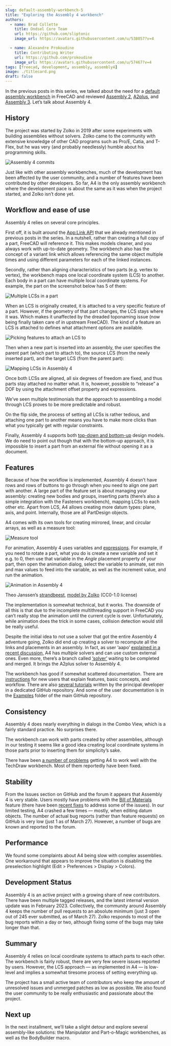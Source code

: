 ```yaml
---
slug: default-assembly-workbench-5
title: "Exploring the Assembly 4 workbench"
authors:
  - name: Brad Collette
    title: Ondsel Core Team
    url: https://github.com/sliptonic
    image_url: https://avatars.githubusercontent.com/u/538057?v=4

  - name: Alexandre Prokoudine
    title: Contributing Writer
    url: https://github.com/prokoudine
    image_url: https://avatars.githubusercontent.com/u/57467?v=4
tags: [freecad, development, assembly, assembly4]
image: ./titlecard.png
draft: false
---
```


In the previous posts in this series, we talked about the need for a [default assembly workbench](https://ondsel.com/blog/default-assembly-workbench-1) in FreeCAD and reviewed [Assembly 2](https://ondsel.com/blog/default-assembly-workbench-2), [A2plus](https://ondsel.com/blog/default-assembly-workbench-3), and [Assembly 3](https://ondsel.com/blog/default-assembly-workbench-4). Let’s talk about Assembly 4.

## History

The project was started by Zolko in 2019 after some experiments with building assemblies without solvers. Zolko came to the community with extensive knowledge of other CAD programs such as Pro/E, Catia, and T-Flex, but he was very (and probably needlessly) humble about his programming skills.

![Assembly 4 commits](freecad-assembly-4-commits.png)

Just like with other assembly workbenches, much of the development has been affected by the user community, and a number of features have been contributed by other developers. So far, A4 is the only assembly workbench where the development pace is about the same as it was when the project started, and Zolko isn’t done yet.

## Workflow and ease of use

Assembly 4 relies on several core principles.

First off, it is built around the [App:Link API](https://wiki.freecad.org/App_Link) that we already mentioned in previous posts in the series. In a nutshell, rather than creating a full copy of a part, FreeCAD will reference it. This makes models cleaner, and you always work with up-to-date geometry. The workbench also has the concept of a variant link which allows referencing the same object multiple times and using different parameters for each of the linked instances.

Secondly, rather than aligning characteristics of two parts (e.g. vertex to vertex), the workbench maps one local coordinate system (LCS) to another. Each body in a part can have multiple local coordinate systems. For example, the part on the screenshot below has 5 of them:

![Multiple LCSs in a part](freecad-assembly-4-multiple-lcs.png)

When an LCS is originally created, it is attached to a very specific feature of a part. However, if the geometry of that part changes, the LCS stays where it was. Which makes it unaffected by the dreaded toponaming issue (now being finally taken care of in upstream FreeCAD). The kind of a feature an LCS is attached to defines what attachment options are available.

![Picking features to attach an LCS to](freecad-assembly-4-picking-features-for-lcs.png)

Then when a new part is inserted into an assembly, the user specifies the parent part (which part to attach to), the source LCS (from the newly inserted part), and the target LCS (from the parent part):

![Mapping LCSs in Assembly 4](freecad-assembly-4-mapping-lcs.png)

Once both LCSs are aligned, all six degrees of freedom are fixed, and thus parts stay attached no matter what. It is, however, possible to “release” a DOF by using the attachment offset property and expressions.

We’ve seen multiple testimonials that the approach to assembling a model through LCS proves to be more predictable and robust. 

On the flip side, the process of setting all LCSs is rather tedious, and attaching one part to another means you have to make more clicks than what you typically get with regular constraints.

Finally, Assembly 4 supports both [top-down and bottom-up](https://caeuniversity.com/bottom-up-and-top-down-approach/) design models. We do need to point out though that with the bottom-up approach, it is impossible to insert a part from an external file without opening it as a document.

## Features

Because of how the workflow is implemented, Assembly 4 doesn’t have rows and rows of buttons to go through when you need to align one part with another. A large part of the feature set is about managing your assembly: creating new bodies and groups, inserting parts (there’s also a simple integration with the Fasteners workbench), mapping LCSs to each other etc. Apart from LCS, A4 allows creating more datum types: plane, axis, and point. Internally, those are all PartDesign objects.

A4 comes with its own tools for creating mirrored, linear, and circular arrays, as well as a measure tool:

![Measure tool](freecad-assembly-4-measure-tool.png)

For animation, Assembly 4 uses variables and [expressions](https://wiki.freecad.org/Expressions). For example, if you need to rotate a part, what you do is create a new variable and set it e.g. to 0, then use that variable in the _Angle_ placement property of your part, then open the animation dialog, select the variable to animate, set min and max values to feed into the variable, as well as the increment value, and run the animation.  

![Animation in Assembly 4](freecad-assembly-4-animation.png)

Theo Janssen’s [strandbeest](https://www.strandbeest.com/), [model by Zolko](https://github.com/Zolko-123/FreeCAD_Examples/tree/master/Asm4_Tutorial4) (CC0-1.0 license) 

The implementation is somewhat technical, but it works. The downside of all this is that due to the incomplete multithreading support in FreeCAD you can’t really stop the animation until the current cycle is over. Unfortunately, while animation does the trick in some cases, collision detection would still be really useful.

Despite the initial idea to not use a solver that got the entire Assembly 4 adventure going, Zolko did end up creating a solver to recompute all the links and placements in an assembly. In fact, as user ‘aapo’ [explained in a recent discussion](https://forum.freecad.org/viewtopic.php?p=670464#p670464), A4 has _multiple_ solvers and can use custom external ones. Even more, there’s a branch called [‘solver’](https://github.com/Zolko-123/FreeCAD_Assembly4/compare/master...solver) waiting to be completed and merged. It brings the A2plus solver to Assembly 4.

The workbench has good if somewhat scattered documentation. There are [instructions](https://github.com/Zolko-123/FreeCAD_Assembly4/blob/master/INSTRUCTIONS.md) for new users that explain features, basic concepts, and workflow. There are also [several tutorials](https://github.com/Zolko-123/FreeCAD_Examples) written by the principal developer in a dedicated GitHub repository. And some of the user documentation is in the [Examples](https://github.com/Zolko-123/FreeCAD_Assembly4/tree/master/Examples) folder of the main GitHub repository.

## Consistency

Assembly 4 does nearly everything in dialogs in the Combo View, which is a fairly standard practice. No surprises there.

The workbench can work with parts created by other assemblies, although in our testing it seems like a good idea creating local coordinate systems in those parts prior to inserting them for simplicity’s sake.

There have been [a number of problems](https://forum.freecad.org/viewtopic.php?style=10&t=40363) getting A4 to work well with the TechDraw workbench. Most of them reportedly have been fixed.

## Stability

From the Issues section on GitHub and the forum it appears that Assembly 4 is very stable. Users mostly have problems with the [Bill of Materials](https://github.com/Zolko-123/FreeCAD_Assembly4/blob/master/Examples/ConfigBOM/README.md) feature (there have been [recent fixes](https://github.com/Zolko-123/FreeCAD_Assembly4/pull/403) to address some of the issues). In our limited testing, A4 crashed a few times — mostly, when editing datum objects. The number of actual bug reports (rather than feature requests) on GitHub is very low (just 1 as of March 27). However, a number of bugs are known and reported to the forum.

## Performance

We found some complaints about A4 being slow with complex assemblies. One workaround that appears to improve the situation is disabling the preselection highlight (Edit > Preferences > Display > Colors).

## Development Status

Assembly 4 is an active project with a growing share of new contributors. There have been multiple tagged releases, and the latest internal version update was in February 2023.
Collectively, the community around Assembly 4 keeps the number of pull requests to an absolute minimum (just 3 open out of 245 ever submitted, as of March 27). Zolko responds to most of the bug reports within a day or two, although fixing some of the bugs may take longer than that.

## Summary

Assembly 4 relies on local coordinate systems to attach parts to each other. The workbench is fairly robust, there are very few severe issues reported by users. However, the LCS approach — as implemented in A4 — is low-level and implies a somewhat tiresome process of setting everything up.

The project has a small active team of contributors who keep the amount of unresolved issues and unmerged patches as low as possible. We also found the user community to be really enthusiastic and passionate about the project.

## Next up

In the next installment, we’ll take a slight detour and explore several assembly-like solutions: the Manipulator and Part-o-Magic workbenches, as well as the BodyBuilder macro.

